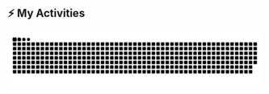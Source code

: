 ## ⚡ My Activities

<picture>
  <source media="(prefers-color-scheme: dark)" srcset="https://raw.githubusercontent.com/locnh8/locnh8/output/github-contribution-grid-snake-dark.svg">
  <source media="(prefers-color-scheme: light)" srcset="https://raw.githubusercontent.com/locnh8/locnh8/output/github-contribution-grid-snake.svg">
  <img alt="github contribution grid snake animation" src="https://raw.githubusercontent.com/locnh8/locnh8/output/github-contribution-grid-snake.svg">
</picture>

